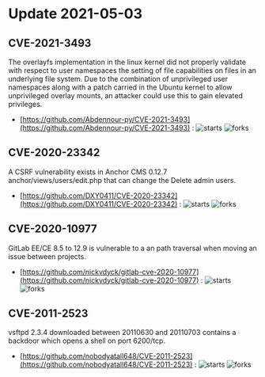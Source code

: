 # Update 2021-05-03
## CVE-2021-3493
 The overlayfs implementation in the linux kernel did not properly validate with respect to user namespaces the setting of file capabilities on files in an underlying file system. Due to the combination of unprivileged user namespaces along with a patch carried in the Ubuntu kernel to allow unprivileged overlay mounts, an attacker could use this to gain elevated privileges.

- [https://github.com/Abdennour-py/CVE-2021-3493](https://github.com/Abdennour-py/CVE-2021-3493) :  ![starts](https://img.shields.io/github/stars/Abdennour-py/CVE-2021-3493.svg) ![forks](https://img.shields.io/github/forks/Abdennour-py/CVE-2021-3493.svg)


## CVE-2020-23342
 A CSRF vulnerability exists in Anchor CMS 0.12.7 anchor/views/users/edit.php that can change the Delete admin users.

- [https://github.com/DXY0411/CVE-2020-23342](https://github.com/DXY0411/CVE-2020-23342) :  ![starts](https://img.shields.io/github/stars/DXY0411/CVE-2020-23342.svg) ![forks](https://img.shields.io/github/forks/DXY0411/CVE-2020-23342.svg)


## CVE-2020-10977
 GitLab EE/CE 8.5 to 12.9 is vulnerable to a an path traversal when moving an issue between projects.

- [https://github.com/nickvdyck/gitlab-cve-2020-10977](https://github.com/nickvdyck/gitlab-cve-2020-10977) :  ![starts](https://img.shields.io/github/stars/nickvdyck/gitlab-cve-2020-10977.svg) ![forks](https://img.shields.io/github/forks/nickvdyck/gitlab-cve-2020-10977.svg)


## CVE-2011-2523
 vsftpd 2.3.4 downloaded between 20110630 and 20110703 contains a backdoor which opens a shell on port 6200/tcp.

- [https://github.com/nobodyatall648/CVE-2011-2523](https://github.com/nobodyatall648/CVE-2011-2523) :  ![starts](https://img.shields.io/github/stars/nobodyatall648/CVE-2011-2523.svg) ![forks](https://img.shields.io/github/forks/nobodyatall648/CVE-2011-2523.svg)

